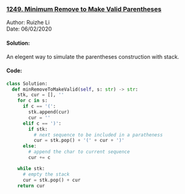 ### [1249. Minimum Remove to Make Valid Parentheses](https://leetcode.com/problems/minimum-remove-to-make-valid-parentheses/)
Author: Ruizhe Li  
Date: 06/02/2020

#### Solution:
An elegent way to simulate the parentheses construction with stack.

#### Code:
```python
class Solution:
  def minRemoveToMakeValid(self, s: str) -> str:
    stk, cur = [], ''
    for c in s:
      if c == '(':
        stk.append(cur)
        cur = ''
      elif c == ')':
        if stk:
          # next sequence to be included in a paratheness
          cur = stk.pop() + '(' + cur + ')'
      else:
        # append the char to current sequence
        cur += c

    while stk:
      # empty the stack
      cur = stk.pop() + cur
    return cur
```